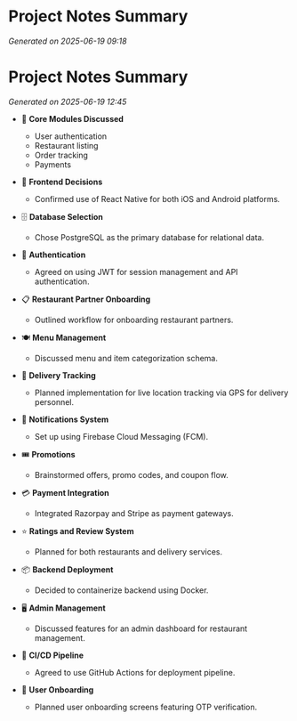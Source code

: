# Project Notes Summary

*Generated on 2025-06-19 09:18*

# Project Notes Summary

*Generated on 2025-06-19 12:45*

- 📌 **Core Modules Discussed**
  - User authentication
  - Restaurant listing
  - Order tracking
  - Payments

- 📱 **Frontend Decisions**
  - Confirmed use of React Native for both iOS and Android platforms.

- 🗄️ **Database Selection**
  - Chose PostgreSQL as the primary database for relational data.

- 🔑 **Authentication**
  - Agreed on using JWT for session management and API authentication.

- 📋 **Restaurant Partner Onboarding**
  - Outlined workflow for onboarding restaurant partners.

- 🍽️ **Menu Management**
  - Discussed menu and item categorization schema.

- 🚚 **Delivery Tracking**
  - Planned implementation for live location tracking via GPS for delivery personnel.

- 🔔 **Notifications System**
  - Set up using Firebase Cloud Messaging (FCM).

- 🎟️ **Promotions**
  - Brainstormed offers, promo codes, and coupon flow.

- 💳 **Payment Integration**
  - Integrated Razorpay and Stripe as payment gateways.

- ⭐ **Ratings and Review System**
  - Planned for both restaurants and delivery services.

- 📦 **Backend Deployment**
  - Decided to containerize backend using Docker.

- 🖥️ **Admin Management**
  - Discussed features for an admin dashboard for restaurant management.

- 🔄 **CI/CD Pipeline**
  - Agreed to use GitHub Actions for deployment pipeline.

- 👤 **User Onboarding**
  - Planned user onboarding screens featuring OTP verification.